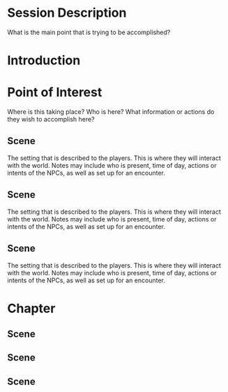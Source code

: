 # Session Description
What is the main point that is trying to be accomplished?

# Introduction


# Point of Interest
Where is this taking place? Who is here? What information or actions do they wish to accomplish here?

## Scene
The setting that is described to the players. This is where they will interact with the world.  Notes may include who is present, time of day, actions or intents of the NPCs, as well as set up for an encounter.

## Scene
The setting that is described to the players. This is where they will interact with the world.  Notes may include who is present, time of day, actions or intents of the NPCs, as well as set up for an encounter.

## Scene
The setting that is described to the players. This is where they will interact with the world.  Notes may include who is present, time of day, actions or intents of the NPCs, as well as set up for an encounter.
# Chapter

## Scene

## Scene

## Scene

